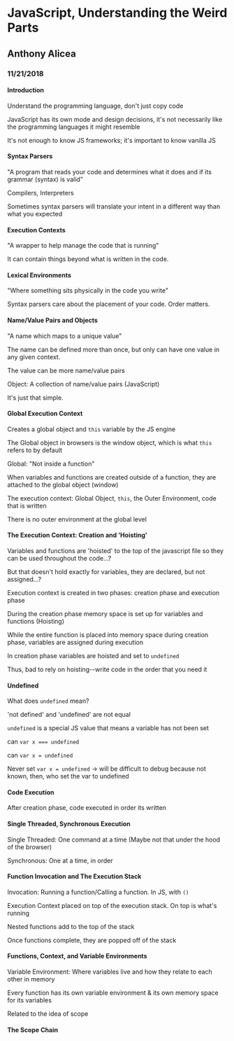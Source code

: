 # JavaScript, Understanding the Weird Parts

## Anthony Alicea

### 11/21/2018

#### Introduction

Understand the programming language, don't just copy code

JavaScript has its own mode and design decisions, it's not necessarily like the programming languages it might resemble

It's not enough to know JS frameworks; it's important to know vanilla JS

#### Syntax Parsers

"A program that reads your code and determines what it does and if its grammar (syntax) is valid" 

Compilers, Interpreters

Sometimes syntax parsers will translate your intent in a different way than what you expected

#### Execution Contexts

"A wrapper to help manage the code that is running"

It can contain things beyond what is written in the code.

#### Lexical Environments

"Where something sits physically in the code you write"

Syntax parsers care about the placement of your code. Order matters.

#### Name/Value Pairs and Objects

"A name which maps to a unique value"

The name can be defined more than once, but only can have one value in any given context.

The value can be more name/value pairs

Object: A collection of name/value pairs (JavaScript)

It's just that simple.

#### Global Execution Context

Creates a global object and `this` variable by the JS engine

The Global object in browsers is the window object, which is what `this` refers to by default

Global: "Not inside a function"

When variables and functions are created outside of a function, they are attached to the global object (window)

The execution context: Global Object, `this`, the Outer Environment, code that is written

There is no outer environment at the global level

#### The Execution Context: Creation and 'Hoisting'

Variables and functions are 'hoisted' to the top of the javascript file so they can be used throughout the code...?

But that doesn't hold exactly for variables, they are declared, but not assigned...?

Execution context is created in two phases: creation phase and execution phase

During the creation phase memory space is set up for variables and functions (Hoisting)

While the entire function is placed into memory space during creation phase, variables are assigned during execution

In creation phase variables are hoisted and set to `undefined`

Thus, bad to rely on hoisting--write code in the order that you need it

#### Undefined

What does `undefined` mean?

'not defined' and 'undefined' are not equal

`undefined` is a special JS value that means a variable has not been set

can `var x === undefined`

can `var x = undefined`

Never set `var x = undefined` -> will be difficult to debug because not known, then, who set the var to undefined

#### Code Execution

After creation phase, code executed in order its written

#### Single Threaded, Synchronous Execution

Single Threaded: One command at a time (Maybe not that under the hood of the browser)

Synchronous: One at a time, in order

#### Function Invocation and The Execution Stack

Invocation: Running a function/Calling a function. In JS, with `()`

Execution Context placed on top of the execution stack. On top is what's running

Nested functions add to the top of the stack

Once functions complete, they are popped off of the stack

#### Functions, Context, and Variable Environments

Variable Environment: Where variables live and how they relate to each other in memory

Every function has its own variable environment & its own memory space for its variables

Related to the idea of scope

#### The Scope Chain

